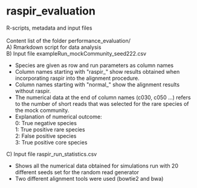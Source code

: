 # raspir_evaluation
R-scripts, metadata and input files
 <br>
 <br>
Content list of the folder performance_evaluation/ <br>
A) Rmarkdown script for data analysis <br>
B) Input file exampleRun_mockCommunity_seed222.csv <br> 
- Species are given as row and run parameters as column names  <br> 
- Column names starting with "raspir_" show results obtained when incorporating raspir into the alignment procedure.  <br> 
- Column names starting with "normal_" show the alignment results without raspir.  <br> 
- The numerical data at the end of column names (c030, c050 ...) refers to the number of short reads that was selected for the rare species of the mock community. <br>
- Explanation of numerical outcome: <br>
0: True negative species <br>
1: True positive rare species <br>
2: False positive species <br>
3: True positive core species <br>

C) Input file raspir_run_statistics.csv <br>
- Shows all the numerical data obtained for simulations run with 20 different seeds set for the random read generator <br> 
- Two different alignment tools were used (bowtie2 and bwa) <br> 
<br>
